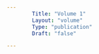 ```yaml
---
        Title: "Volume 1"
        Layout: "volume"
        Type: "publication"
        Draft: "false"

---
```

